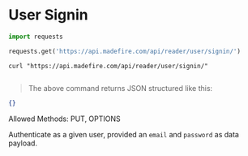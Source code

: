 # User Signin

```python
import requests

requests.get('https://api.madefire.com/api/reader/user/signin/')
```

```shell
curl "https://api.madefire.com/api/reader/user/signin/"
```

```javascript
```

> The above command returns JSON structured like this:

```json
{}
```

Allowed Methods: PUT, OPTIONS

Authenticate as a given user, provided an `email` and `password` as data payload.
